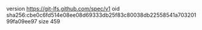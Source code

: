 version https://git-lfs.github.com/spec/v1
oid sha256:cbe0c6fd514e08ee08d69333db25f83c80038db22558541a70320199fa09ee97
size 459
